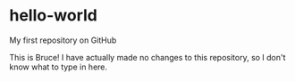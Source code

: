# hello-world
My first repository on GitHub

This is Bruce!
I have actually made no changes to this repository, so I don't know what to type in here.
